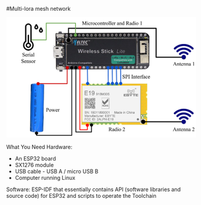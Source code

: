 #Multi-lora mesh network 

![alt text](https://github.com/luciorp/multi-lora/blob/main/img/sensor.png)


What You Need
Hardware:
- An ESP32 board
- SX1276 module
- USB cable - USB A / micro USB B
- Computer running Linux

Software:
ESP-IDF that essentially contains API (software libraries and source code) for ESP32 and scripts to operate the Toolchain
